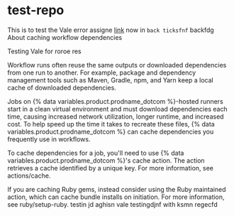 # test-repo

This is to test the Vale error assigne [link](https://trends.google.com/trends/trendingsearches/daily?geo=US) now in `back ticksfnf` backfdg
About caching workflow dependencies

Testing Vale for roroe res

Workflow runs often reuse the same outputs or downloaded dependencies from one run to another. For example, package and dependency management tools such as Maven, Gradle, npm, and Yarn keep a local cache of downloaded dependencies.

Jobs on {% data variables.product.prodname_dotcom %}-hosted runners start in a clean virtual environment and must download dependencies each time, causing increased network utilization, longer runtime, and increased cost. To help speed up the time it takes to recreate these files, {% data variables.product.prodname_dotcom %} can cache dependencies you frequently use in workflows.

To cache dependencies for a job, you'll need to use {% data variables.product.prodname_dotcom %}'s cache action. The action retrieves a cache identified by a unique key. For more information, see actions/cache.

If you are caching Ruby gems, instead consider using the Ruby maintained action, which can cache bundle installs on initiation. For more information, see ruby/setup-ruby.
testin jd aghisn
vale testingdjnf with ksmn regecfd

